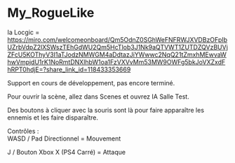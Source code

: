 # My_RogueLike
Ia Locgic = https://miro.com/welcomeonboard/Qm5OdnZ0SGhWeFNFRWJXVDBzOFpIbUZrbVdpZ2lXSWszTEhGdWU2Qm5HcTlob3J1Nk9aQTVWT1ZUTDZQVzBUVjZFcU5KOThyV3I1aTJodzNMWGM4aDdtazJiYWwwc2NqQ21tZmxhMEwvaWhwVmpjdU1rK1NoRmtDNXlhbW1oa1FzVXVvMm53MW9OWFg5bkJoVXZxdFhRPT0hdjE=?share_link_id=118433353669

Support en cours de développement, pas encore terminé.

Pour ouvrir la scène, allez dans Scenes et ouvrez IA Salle Test.

Des boutons à cliquer avec la souris sont là pour faire apparaître les ennemis et les faire disparaître.

Contrôles :    
WASD / Pad Directionnel = Mouvement

J / Bouton Xbox X (PS4 Carré) = Attaque
